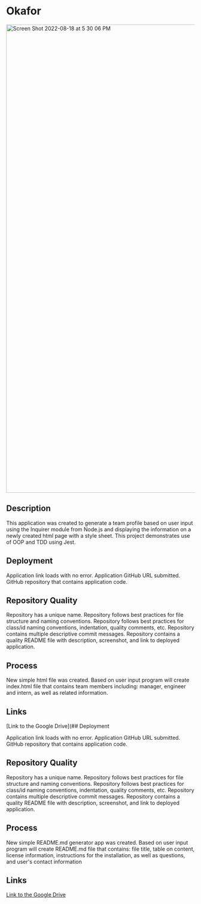 # Okafor

<img width="1250" alt="Screen Shot 2022-08-18 at 5 30 06 PM" src="https://user-images.githubusercontent.com/105229148/185506404-b74113b1-9223-493e-b816-578b59ebb304.png">

## Description 
This application was created to generate a team profile based on user input using the Inquirer module from Node.js and displaying the information on a newly created html page with a style sheet. This project demonstrates use of OOP and TDD using Jest.

## Deployment

Application link loads with no error. Application GitHub URL submitted. GitHub repository that contains application code.

## Repository Quality
Repository has a unique name. Repository follows best practices for file structure and naming conventions. Repository follows best practices for class/id naming conventions, indentation, quality comments, etc. Repository contains multiple descriptive commit messages. Repository contains a quality README file with description, screenshot, and link to deployed application.

## Process
New simple html file was created. Based on user input program will create index.html file that contains team members including: manager, engineer and intern, as well as related information.

## Links
[Link to the Google Drive](## Deployment

Application link loads with no error. Application GitHub URL submitted. GitHub repository that contains application code.

## Repository Quality
Repository has a unique name. Repository follows best practices for file structure and naming conventions. Repository follows best practices for class/id naming conventions, indentation, quality comments, etc. Repository contains multiple descriptive commit messages. Repository contains a quality README file with description, screenshot, and link to deployed application.

## Process
New simple README.md generator app was created. Based on user input program will create README.md file that contains: file title, table on content, license information, instructions for the installation, as well as questions, and user's contact information 

## Links
[Link to the Google Drive](https://drive.google.com/file/d/1XvDQeBOgKP-kSDcx7QTqJqW_wFOF3PsZ/view)
 
